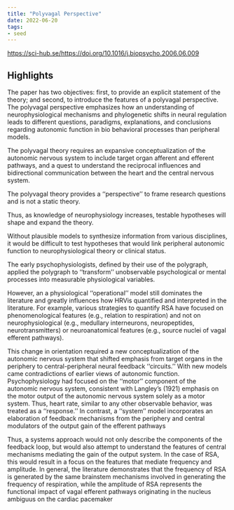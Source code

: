```yaml
---
title: "Polyvagal Perspective"
date: 2022-06-20
tags:
- seed
---
```


https://sci-hub.se/https://doi.org/10.1016/j.biopsycho.2006.06.009

## Highlights
The paper has two objectives: first, to provide an explicit statement of the theory; and second, to introduce the features of a polyvagal perspective. The polyvagal perspective emphasizes how an understanding of neurophysiological mechanisms and phylogenetic shifts in neural regulation leads to different questions, paradigms, explanations, and conclusions regarding autonomic function in bio behavioral processes than peripheral models.

The polyvagal theory requires an expansive conceptualization of the autonomic nervous system to include target organ afferent and efferent pathways, and a quest to understand the reciprocal influences and bidirectional communication between the heart and the central nervous system.

The polyvagal theory provides a ‘‘perspective’’ to frame research questions and is not a static theory. 

Thus, as knowledge of neurophysiology
increases, testable hypotheses will shape and expand the theory.

Without plausible models to synthesize information from various disciplines, it would be difficult to test hypotheses that would link peripheral autonomic function to neurophysiological theory or clinical status.

The early psychophysiologists, defined by their use of the polygraph, applied the polygraph to ‘‘transform’’ unobservable psychological or mental processes into measurable physiological variables.

However, an a physiological ‘‘operational’’ model still dominates the literature and greatly influences how HRVis quantified and interpreted in the literature. For example, various strategies to quantify RSA have focused on phenomenological features (e.g., relation to respiration) and not on neurophysiological (e.g., medullary interneurons, neuropeptides, neurotransmitters) or neuroanatomical features (e.g., source nuclei of vagal efferent pathways).

This change in orientation required a new conceptualization
of the autonomic nervous system that shifted emphasis from
target organs in the periphery to central-peripheral neural
feedback ‘‘circuits.’’ With new models came contradictions of
earlier views of autonomic function. Psychophysiology had
focused on the ‘‘motor’’ component of the autonomic nervous
system, consistent with Langley’s (1921) emphasis on the
motor output of the autonomic nervous system solely as a motor
system. Thus, heart rate, similar to any other observable
behavior, was treated as a ‘‘response.’’ In contrast, a ‘‘system’’
model incorporates an elaboration of feedback mechanisms
from the periphery and central modulators of the output gain of
the efferent pathways

Thus, a systems approach would not only describe the components of the feedback loop, but would also attempt to understand the features of central mechanisms mediating the gain of the output system. In the case of RSA, this would result in a focus on the features that mediate frequency and amplitude. In general, the literature demonstrates that the frequency of RSA is generated by the same brainstem mechanisms involved in generating the frequency of respiration, while the amplitude of RSA represents the functional impact of vagal efferent pathways originating in the nucleus ambiguus on the cardiac pacemaker